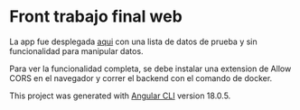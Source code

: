 # Front trabajo final web

La app fue desplegada [aqui](https://calderonjh.github.io/front-taller-web/) con una lista de datos de prueba y sin funcionalidad para manipular datos.

Para ver la funcionalidad completa, se debe instalar una extension de Allow CORS en el navegador y correr el backend con el comando de docker.

This project was generated with [Angular CLI](https://github.com/angular/angular-cli) version 18.0.5.
